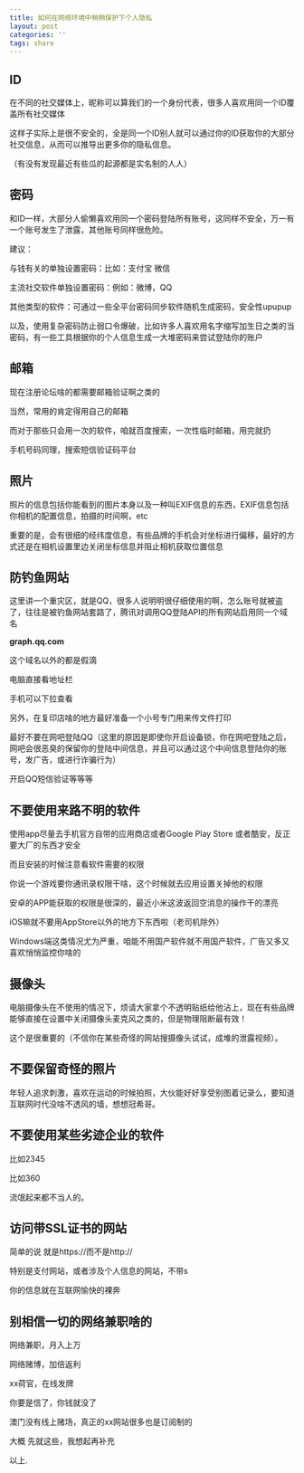 ```yaml
---
title: 如何在网络环境中稍稍保护下个人隐私
layout: post
categories: ''
tags: share
---
```

## ID

在不同的社交媒体上，昵称可以算我们的一个身份代表，很多人喜欢用同一个ID覆盖所有社交媒体

这样子实际上是很不安全的，全是同一个ID别人就可以通过你的ID获取你的大部分社交信息，从而可以推导出更多你的隐私信息。

（有没有发现最近有些瓜的起源都是实名制的人人）

## 密码

和ID一样，大部分人偷懒喜欢用同一个密码登陆所有账号，这同样不安全，万一有一个账号发生了泄露，其他账号同样很危险。

建议：

与钱有关的单独设置密码：比如：支付宝 微信

主流社交软件单独设置密码：例如：微博，QQ

其他类型的软件：可通过一些全平台密码同步软件随机生成密码，安全性upupup

以及，使用复杂密码防止弱口令爆破，比如许多人喜欢用名字缩写加生日之类的当密码，有一些工具根据你的个人信息生成一大堆密码来尝试登陆你的账户

## 邮箱

现在注册论坛啥的都需要邮箱验证啊之类的

当然，常用的肯定得用自己的邮箱

而对于那些只会用一次的软件，咱就百度搜索，一次性临时邮箱，用完就扔

手机号码同理，搜索短信验证码平台

## 照片

照片的信息包括你能看到的图片本身以及一种叫EXIF信息的东西，EXIF信息包括你相机的配置信息，拍摄的时间啊，etc

重要的是，会有很细的经纬度信息，有些品牌的手机会对坐标进行偏移，最好的方式还是在相机设置里边关闭坐标信息并阻止相机获取位置信息

## 防钓鱼网站

这里讲一个重灾区，就是QQ，很多人说明明很仔细使用的啊，怎么账号就被盗了，往往是被钓鱼网站套路了，腾讯对调用QQ登陆API的所有网站启用同一个域名

**graph.qq.com**

这个域名以外的都是假滴

电脑直接看地址栏

手机可以下拉查看

另外，在复印店啥的地方最好准备一个小号专门用来传文件打印

最好不要在网吧登陆QQ（这里的原因是即使你开启设备锁，你在网吧登陆之后，网吧会很恶臭的保留你的登陆中间信息，并且可以通过这个中间信息登陆你的账号，发广告，或进行诈骗行为）

开启QQ短信验证等等等

## 不要使用来路不明的软件

使用app尽量去手机官方自带的应用商店或者Google Play Store 或者酷安，反正要大厂的东西才安全

而且安装的时候注意看软件需要的权限

你说一个游戏要你通讯录权限干啥，这个时候就去应用设置关掉他的权限

安卓的APP能获取的权限是很深的，最近小米这波返回空消息的操作干的漂亮

iOS嘛就不要用AppStore以外的地方下东西啦（老司机除外）

Windows端这类情况尤为严重，咱能不用国产软件就不用国产软件，广告又多又喜欢悄悄监控你啥的

## 摄像头

电脑摄像头在不使用的情况下，烦请大家拿个不透明贴纸给他沾上，现在有些品牌能够直接在设置中关闭摄像头麦克风之类的，但是物理阻断最有效！

这个是很重要的（不信你在某些奇怪的网站搜摄像头试试，成堆的泄露视频）。

## 不要保留奇怪的照片

年轻人追求刺激，喜欢在运动的时候拍照，大伙能好好享受别图着记录么，要知道互联网时代没啥不透风的墙，想想冠希哥。

## 不要使用某些劣迹企业的软件

比如2345

比如360

流氓起来都不当人的。

## 访问带SSL证书的网站

简单的说 就是https://而不是http://

特别是支付网站，或者涉及个人信息的网站，不带s

你的信息就在互联网愉快的裸奔

## 别相信一切的网络兼职啥的

网络兼职，月入上万

网络赌博，加倍返利

xx荷官，在线发牌

你要是信了，你钱就没了

澳门没有线上赌场，真正的xx网站很多也是订阅制的



大概 先就这些，我想起再补充

以上.